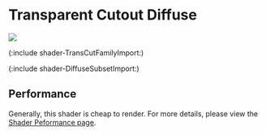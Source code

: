 Transparent Cutout Diffuse
==========================


![](http://docwiki.hq.unity3d.com/uploads/Main/Shaders./Shader-TransCutoutDiffuse.png)  

(:include shader-TransCutFamilyImport:)

(:include shader-DiffuseSubsetImport:)

Performance
-----------


Generally, this shader is cheap to render.  For more details, please view the [Shader Peformance page](shader-Performance.html).
